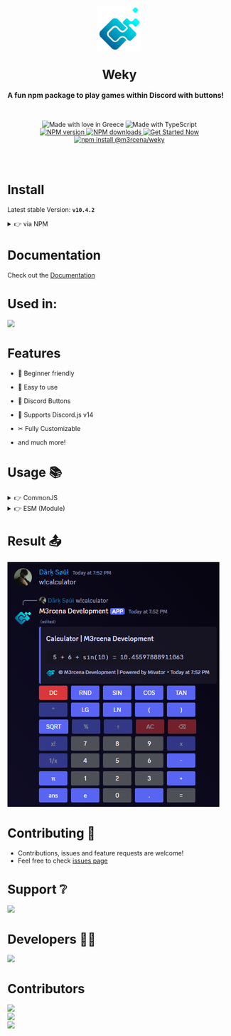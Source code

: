 <p align="center">
    <img width="100px" style="margin-bottom:-6px" src="./assets//logo.png" />
</p>
<h1 align="center">Weky</h1>
<p style="font-size:16px"><b>A fun npm package to play games within Discord with buttons!</b></p>
<br>
<p align="center">
    <img src="https://madewithlove.now.sh/gr?heart=true&template=for-the-badge" alt="Made with love in Greece">
    <img alt="Made with TypeScript" src="https://img.shields.io/badge/typescript-%23007ACC.svg?style=for-the-badge&logo=typescript&logoColor=white">
    <br>
    <a href="https://www.npmjs.com/package/@m3rcena/weky">
      <img src="https://img.shields.io/npm/v/%40m3rcena%2Fweky?maxAge=3600&style=for-the-badge&logo=npm&logoColor=red" alt="NPM version" />
    </a>
    <a href="https://www.npmjs.com/package/@m3rcena/weky">
      <img src="https://img.shields.io/npm/d18m/%40m3rcena%2Fweky?maxAge=3600&style=for-the-badge&logo=npm&logoColor=red" alt="NPM downloads" />
    </a>
    <a href="https://m3rcena.gitbook.io/m3rcena-weky">
      <img src="https://img.shields.io/badge/Documation-%230288D1.svg?style=for-the-badge&logo=gitbook&logoColor=white" alt="Get Started Now">
    </a>
    <br>
    <a href="https://www.npmjs.com/package/@m3rcena/weky">
        <img src="https://weky.miv4.com/api/npm/@m3rcena/weky" alt="npm install @m3rcena/weky" width="400px" height="200px"/>
    </a>
</p>
<br><br>

# Install

Latest stable Version: **`v10.4.2`**

<details><summary>👉 via NPM</summary>

```bash
npm install --save @m3rcena/weky
```

</details>

# Documentation
Check out the [Documentation](https://m3rcena.gitbook.io/docs)

# Used in:
<a href="https://discord.com/users/1068868597398650971/"><img src="https://discord.c99.nl/widget/theme-3/1068868597398650971.png" /></a>

# Features
- 🧑 Beginner friendly

- 🎉 Easy to use

- 🔘 Discord Buttons

- 🤖 Supports Discord.js v14

- ✂ Fully Customizable

- and much more!

# Usage 📚

<details><summary>👉 CommonJS</summary>

```js
const { Client, GatewayIntentBits } = require("discord.js");

const { WekyManager }= require("@m3rcena/weky");

const client = new Client({
    intents: [
        GatewayIntentBits.Guilds,
        GatewayIntentBits.GuildMessages,
        GatewayIntentBits.MessageContent,
    ]
});

client.on("ready", async (cl) => {
    console.log("Bot is ready");
    client.wekyManager = new WekyManager(cl); // Initialize Weky Manager
});

client.on("messageCreate", async (message) => {
    if (message.author.bot) return;
    if (message.content === "w!calculator") {
        client.wekyManager.createCalculator({
            interaction: message,
            client: client,
            embed: {
                color: "Blurple",
                title: "Calculator | M3rcena Development",
                timestamp: new Date(),
            }
        })
    };
});

client.login('Your bot Token');
```

</details>

<details><summary>👉 ESM (Module)</summary>

```ts
import { Client, GatewayIntentBits } from "discord.js";

import { WekyManager } from "@m3rcena/weky";

export interface ExtendedClient extends Client {
    wekyManager: WekyManager;
};

const client = new Client({
    intents: [
        GatewayIntentBits.Guilds,
        GatewayIntentBits.GuildMessages,
        GatewayIntentBits.MessageContent,
    ]
}) as ExtendedClient;

client.on("ready", async (cl) => {
    console.log("Bot is ready");
    client.wekyManager = new WekyManager(cl); // Initialize Weky Manager
});

client.on("messageCreate", async (message) => {
    if (message.author.bot) return;
    if (message.content === "w!calculator") {
        client.wekyManager.createCalculator({
            interaction: message,
            client: client,
            embed: {
                color: "Blurple",
                title: "Calculator | M3rcena Development",
            }
        })
    };
});

client.login("Your bot token");
```

</details>

# Result 📤
<img src="./assets//calculator.png">

# Contributing 🤝
- Contributions, issues and feature requests are welcome!
- Feel free to check [issues page](https://github.com/M3rcena/m3rcena-weky/issues)

# Support ❔
<a href="https://discord.gg/Wp54QUTgBV"><img src="https://weky.miv4.com/api/discord/server/1224358764463783987/image" /></a>

# Developers 👨‍💻
<a href="https://discord.com/users/682983233851228161/"><img src="https://discord.c99.nl/widget/theme-3/682983233851228161.png" /></a>

# Contributors
<a href="https://discord.com/users/498094279793704991/"><img src="https://discord.c99.nl/widget/theme-3/498094279793704991.png" /></a><br>
<a href="https://discord.com/users/1139406664584409159/"><img src="https://discord.c99.nl/widget/theme-3/1139406664584409159.png" /></a><br>
<a href="https://discord.com/users/1072592763427754034/"><img src="https://discord.c99.nl/widget/theme-3/1072592763427754034.png" /></a>